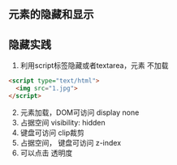 ## 元素的隐藏和显示

## 隐藏实践

1. 利用script标签隐藏或者textarea，元素 不加载
```html
<script type="text/html">
  <img src="1.jpg">
</script>
```
2. 元素加载，DOM可访问 display none
3. 占据空间 visibility: hidden
4. 键盘可访问 clip裁剪
5. 占据空间， 键盘可访问 z-index
6. 可以点击 透明度
